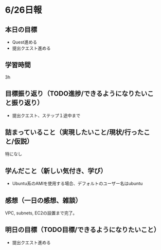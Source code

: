 # 6/26日報
## 本日の目標
- Quest進める
- 提出クエスト進める
## 学習時間
3h
## 目標振り返り（TODO進捗/できるようになりたいこと振り返り）
- 提出クエスト、ステップ１途中まで
## 詰まっていること（実現したいこと/現状/行ったこと/仮説）
特になし
## 学んだこと（新しい気付き、学び）
- Ubuntu系のAMIを使用する場合、デフォルトのユーザー名はubuntu
## 感想（一日の感想、雑談）
VPC, subnets, EC2の設置まで完了。
## 明日の目標（TODO目標/できるようになりたいこと）
- 提出クエスト進める
